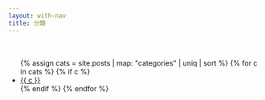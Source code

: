 ```yaml
---
layout: with-nav
title: 分類
---
```


<p style="color:#6b7280; margin-top:6px;">ㅤ</p>
<ul>
  {% assign cats = site.posts | map: "categories" | uniq | sort %}
  {% for c in cats %}
    {% if c %}
      <li><a href="{{ '/blog' | relative_url }}?categories={{ c | uri_escape }}">{{ c }}</a></li>
    {% endif %}
  {% endfor %}
</ul>
